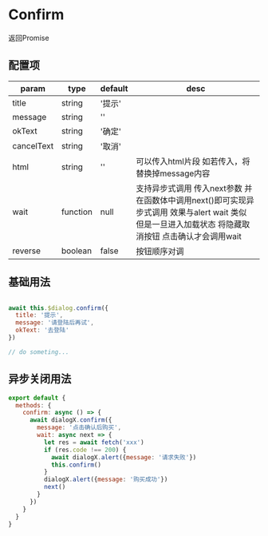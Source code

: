 <script>
export default {
  data () {
    return {
      dialogX: null
    }
  },
  methods: {
    createDialog () {
      this.dialogX = new window.VueDialogX(window.Vue)
    },
    async buy () {
      if (!this.dialogX) this.createDialog()
      await this.dialogX.confirm({message: '点击确认后购买', wait: next => setTimeout(() => next(), 1500)})
      this.dialogX.alert({message: '购买成功'})
    },
    confirm () {
      if (!this.dialogX) this.createDialog()
      this.dialogX.confirm({message: '请登陆后再试', okText: '去登陆'})
    }
  },
  mounted () {
  }
}
</script>

# Confirm

返回Promise

## 配置项

param   | type   | default | desc
|----   | ----   | ------- | ----
title   | string | '提示'   
message | string | ''
okText  | string | '确定'
cancelText| string | '取消'
html    | string | ''      | 可以传入html片段 如若传入，将替换掉message内容
wait    | function | null | 支持异步式调用 传入next参数 并在函数体中调用next()即可实现异步式调用 效果与alert wait 类似 但是一旦进入加载状态 将隐藏取消按钮 点击确认才会调用wait
reverse | boolean | false | 按钮顺序对调

## 基础用法

<template>
<button class="button" @click="confirm">confirm</button>
</template>

``` js

await this.$dialog.confirm({
  title: '提示',
  message: '请登陆后再试',
  okText: '去登陆'
})

// do someting...

```

## 异步关闭用法

<template>
<button class="button" @click="buy">异步关闭</button>
</template>

``` js
export default {
  methods: {
    confirm: async () => {
      await dialogX.confirm({
        message: '点击确认后购买', 
        wait: async next => {
          let res = await fetch('xxx')
          if (res.code !== 200) {
            await dialogX.alert({message: '请求失败'})
            this.confirm()
          }
          dialogX.alert({message: '购买成功'})
          next()
        }
      })
    }
  }
}
```